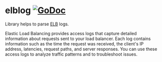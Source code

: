 # elblog [![GoDoc](https://godoc.org/github.com/piotrkowalczuk/elblog?status.svg)](https://godoc.org/github.com/piotrkowalczuk/elblog)

Library helps to parse [ELB](http://docs.aws.amazon.com/elasticloadbalancing/latest/classic/access-log-collection.html) logs. 

Elastic Load Balancing provides access logs that capture detailed information about requests sent to your load balancer. 
Each log contains information such as the time the request was received, the client's IP address, latencies, request paths, and server responses. 
You can use these access logs to analyze traffic patterns and to troubleshoot issues.